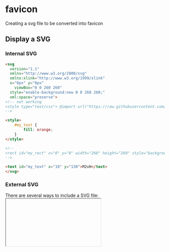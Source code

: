 # favicon
Creating a svg file to be converted into favicon

## Display a SVG

### Internal SVG

```html
<svg 
  version="1.1" 
  xmlns="http://www.w3.org/2000/svg" 
  xmlns:xlink="http://www.w3.org/1999/xlink" 
  x="0px" y="0px"
	viewBox="0 0 260 260" 
  style="enable-background:new 0 0 260 260;" 
  xml:space="preserve">
<!-- not working 
<style type="text/css"> @import url("https://raw.githubusercontent.com/M2vH/favicon/master/m2vh_favicon.css")</style>
-->

<style>
	#my_text {
		fill: orange;
	}
</style>

<!--
<rect id="my_rect" x="0" y="0" width="260" height="260" style="background-color:green;"/>  
-->

<text id="my_text" x="10" y="130">M2vH</text>	
</svg>
```
### External SVG

There are several ways to include a SVG file:
	<img>
	<object>
	<iframe>
		
#### Reference the SVG as an object

<!-- https://raw.githubusercontent.com/M2vH/favicon/master/m2vh_favicon.svg -->
<!-- https://rawgit.com/M2vH/favicon/master/m2vh_favicon.svg -->
<object id="my_obj" data="https://raw.githubusercontent.com/M2vH/favicon/master/m2vh_favicon.svg" type="image/svg+xml">
</object>

Reference the SVG as an image
<style>
	#my_img {
		width: 80%;
		padding-left: 10%;
		padding-right: 10%;
	}
</style>
<div style="width:80%;padding-left:10%;">
<img id="my_img" src="https://rawgit.com/M2vH/favicon/master/m2vh_favicon.svg" >
</div>
<!-- 
style="width:80% !important;padding-left:10%;padding-right:10%;"
-->	

